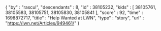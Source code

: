 {
  "by" : "rascul",
  "descendants" : 8,
  "id" : 38105232,
  "kids" : [ 38105761, 38105583, 38105751, 38105830, 38105841 ],
  "score" : 92,
  "time" : 1698872717,
  "title" : "Help Wanted at LWN",
  "type" : "story",
  "url" : "https://lwn.net/Articles/949461/"
}
